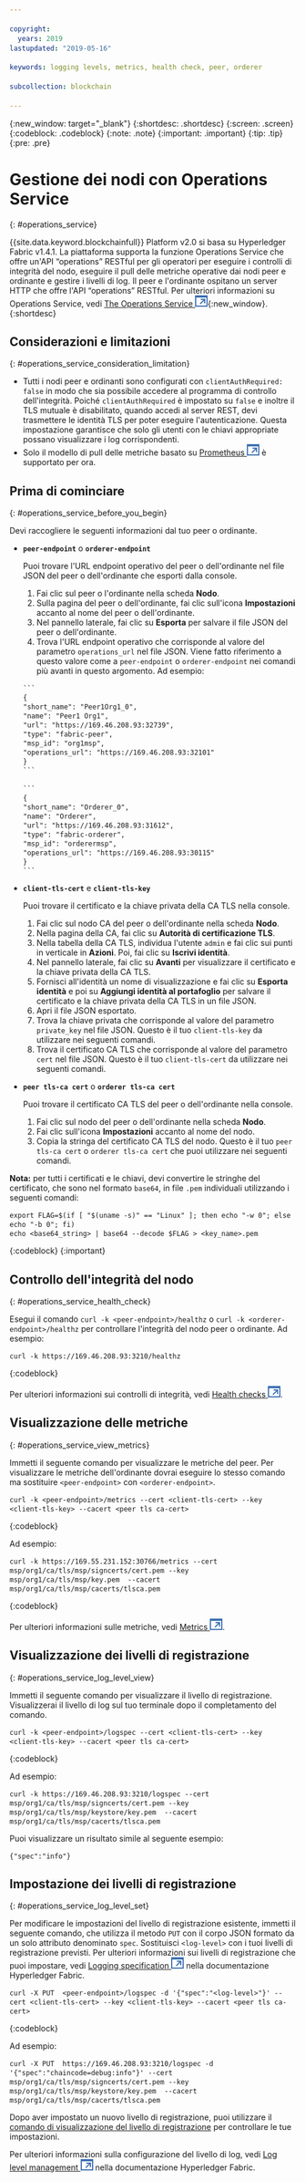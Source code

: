```yaml
---

copyright:
  years: 2019
lastupdated: "2019-05-16"

keywords: logging levels, metrics, health check, peer, orderer

subcollection: blockchain

---
```


{:new_window: target="_blank"}
{:shortdesc: .shortdesc}
{:screen: .screen}
{:codeblock: .codeblock}
{:note: .note}
{:important: .important}
{:tip: .tip}
{:pre: .pre}

# Gestione dei nodi con Operations Service
{: #operations_service}

{{site.data.keyword.blockchainfull}} Platform v2.0 si basa su Hyperledger Fabric v1.4.1. La piattaforma supporta la funzione Operations Service che offre un'API “operations” RESTful per gli operatori per eseguire i controlli di integrità del nodo, eseguire il pull delle metriche operative dai nodi peer e ordinante e gestire i livelli di log. Il peer e l'ordinante ospitano un server HTTP che offre l'API “operations” RESTful.  Per ulteriori informazioni su Operations Service, vedi [The Operations Service ![Icona link esterno](../images/external_link.svg "Icona link esterno")](https://hyperledger-fabric.readthedocs.io/en/release-1.4/operations_service.html "The Operations Service"){:new_window}.
{:shortdesc}


## Considerazioni e limitazioni
{: #operations_service_consideration_limitation}

- Tutti i nodi peer e ordinanti sono configurati con `clientAuthRequired: false` in modo che sia possibile accedere al programma di controllo dell'integrità. Poiché `clientAuthRequired` è impostato su `false` e inoltre il TLS mutuale è disabilitato, quando accedi al server REST, devi trasmettere le identità TLS per poter eseguire l'autenticazione. Questa impostazione garantisce che solo gli utenti con le chiavi appropriate possano visualizzare i log corrispondenti.
- Solo il modello di pull delle metriche basato su [Prometheus ![Icona link esterno](../images/external_link.svg "Icona link esterno")](https://hyperledger-fabric.readthedocs.io/en/release-1.4/operations_service.html#prometheus) è supportato per ora.

## Prima di cominciare
{: #operations_service_before_you_begin}

Devi raccogliere le seguenti informazioni dal tuo peer o ordinante.

- **`peer-endpoint`** o **`orderer-endpoint`**

  Puoi trovare l'URL endpoint operativo del peer o dell'ordinante nel file JSON del peer o dell'ordinante che esporti dalla console.

    1. Fai clic sul peer o l'ordinante nella scheda **Nodo**.
    2. Sulla pagina del peer o dell'ordinante, fai clic sull'icona **Impostazioni** accanto al nome del peer o dell'ordinante.
    3. Nel pannello laterale, fai clic su **Esporta** per salvare il file JSON del peer o dell'ordinante.
    4. Trova l'URL endpoint operativo che corrisponde al valore del parametro `operations_url` nel file JSON. Viene fatto riferimento a questo valore come a `peer-endpoint` o `orderer-endpoint` nei comandi più avanti in questo argomento. Ad esempio:

      ```
      {
      "short_name": "Peer1Org1_0",
      "name": "Peer1 Org1",
      "url": "https://169.46.208.93:32739",
      "type": "fabric-peer",
      "msp_id": "org1msp",
      "operations_url": "https://169.46.208.93:32101"
      }
      ```

      ```
      {
      "short_name": "Orderer_0",
      "name": "Orderer",
      "url": "https://169.46.208.93:31612",
      "type": "fabric-orderer",
      "msp_id": "orderermsp",
      "operations_url": "https://169.46.208.93:30115"
      }
      ```

- **`client-tls-cert`** e **`client-tls-key`**

  Puoi trovare il certificato e la chiave privata della CA TLS nella console.

  1. Fai clic sul nodo CA del peer o dell'ordinante nella scheda **Nodo**.
  2. Nella pagina della CA, fai clic su **Autorità di certificazione TLS**.
  3. Nella tabella della CA TLS, individua l'utente `admin` e fai clic sui punti in verticale in **Azioni**. Poi, fai clic su **Iscrivi identità**.
  4. Nel pannello laterale, fai clic su **Avanti** per visualizzare il certificato e la chiave privata della CA TLS.
  5. Fornisci all'identità un nome di visualizzazione e fai clic su **Esporta identità** e poi su **Aggiungi identità al portafoglio** per salvare il certificato e la chiave privata della CA TLS in un file JSON.
  6. Apri il file JSON esportato.
  7. Trova la chiave privata che corrisponde al valore del parametro `private_key` nel file JSON. Questo è il tuo `client-tls-key` da utilizzare nei seguenti comandi.
  8. Trova il certificato CA TLS che corrisponde al valore del parametro `cert` nel file JSON. Questo è il tuo `client-tls-cert` da utilizzare nei seguenti comandi.

- **`peer tls-ca cert`** o **`orderer tls-ca cert`**

  Puoi trovare il certificato CA TLS del peer o dell'ordinante nella console.

  1. Fai clic sul nodo del peer o dell'ordinante nella scheda **Nodo**.
  2. Fai clic sull'icona **Impostazioni** accanto al nome del nodo.
  3. Copia la stringa del certificato CA TLS del nodo. Questo è il tuo `peer tls-ca cert` o `orderer tls-ca cert` che puoi utilizzare nei seguenti comandi.

**Nota:** per tutti i certificati e le chiavi, devi convertire le stringhe del certificato, che sono nel formato `base64`, in file `.pem` individuali utilizzando i seguenti comandi:
  ```
  export FLAG=$(if [ "$(uname -s)" == "Linux" ]; then echo "-w 0"; else echo "-b 0"; fi)
  echo <base64_string> | base64 --decode $FLAG > <key_name>.pem
  ```
  {:codeblock}
{:important}


## Controllo dell'integrità del nodo 
{: #operations_service_health_check}

Esegui il comando `curl -k <peer-endpoint>/healthz` o `curl -k <orderer-endpoint>/healthz` per controllare l'integrità del nodo peer o ordinante. Ad esempio:

```
curl -k https://169.46.208.93:3210/healthz
```
{:codeblock}

Per ulteriori informazioni sui controlli di integrità, vedi [Health checks ![Icona link esterno](../images/external_link.svg "Icona link esterno")](https://hyperledger-fabric.readthedocs.io/en/release-1.4/operations_service.html#health-checks "Health checks").


## Visualizzazione delle metriche
{: #operations_service_view_metrics}

Immetti il seguente comando per visualizzare le metriche del peer. Per visualizzare le metriche dell'ordinante dovrai eseguire lo stesso comando ma sostituire `<peer-endpoint>` con `<orderer-endpoint>`.

```
curl -k <peer-endpoint>/metrics --cert <client-tls-cert> --key <client-tls-key> --cacert <peer tls ca-cert>
```
{:codeblock}

Ad esempio:

```
curl -k https://169.55.231.152:30766/metrics --cert msp/org1/ca/tls/msp/signcerts/cert.pem --key msp/org1/ca/tls/msp/key.pem  --cacert msp/org1/ca/tls/msp/cacerts/tlsca.pem
```
{:codeblock}


Per ulteriori informazioni sulle metriche, vedi [Metrics ![Icona link esterno](../images/external_link.svg "Icona link esterno")](https://hyperledger-fabric.readthedocs.io/en/release-1.4/operations_service.html#metrics "Metrics").


## Visualizzazione dei livelli di registrazione
{: #operations_service_log_level_view}

Immetti il seguente comando per visualizzare il livello di registrazione. Visualizzerai il livello di log sul tuo terminale dopo il completamento del comando.

```
curl -k <peer-endpoint>/logspec --cert <client-tls-cert> --key <client-tls-key> --cacert <peer tls ca-cert>
```
{:codeblock}

Ad esempio:
```
curl -k https://169.46.208.93:3210/logspec --cert msp/org1/ca/tls/msp/signcerts/cert.pem --key msp/org1/ca/tls/msp/keystore/key.pem  --cacert msp/org1/ca/tls/msp/cacerts/tlsca.pem
```

<!--
```
curl https://169.46.208.93:3210/logspec --cert temp/1mycluster-test-32240/msp/org1/ca/tls/msp/signcerts/cert.pem --key temp/1mycluster-test-32240/msp/org1/ca/tls/msp/keystore/3fb20abb935f88b83a8da68317a44a4fa0953d7ec6d06bb19a6fc3979a603095_sk  --cacert temp/1mycluster-test-32240/msp/org1/ca/tls/msp/cacerts/169-55-231-152-30021-tlsca.pem
```
-->

Puoi visualizzare un risultato simile al seguente esempio:

```
{"spec":"info"}
```

## Impostazione dei livelli di registrazione
{: #operations_service_log_level_set}

Per modificare le impostazioni del livello di registrazione esistente, immetti il seguente comando, che utilizza il metodo `PUT` con il corpo JSON formato da un solo attributo denominato `spec`. Sostituisci `<log-level>` con i tuoi livelli di registrazione previsti. Per ulteriori informazioni sui livelli di registrazione che puoi impostare, vedi [Logging specification ![Icona link esterno](../images/external_link.svg "Icona link esterno")](https://hyperledger-fabric.readthedocs.io/en/release-1.4/logging-control.html#logging-specification "Logging specification") nella documentazione Hyperledger Fabric.

```
curl -X PUT  <peer-endpoint>/logspec -d '{"spec":"<log-level>"}' --cert <client-tls-cert> --key <client-tls-key> --cacert <peer tls ca-cert>
```
{:codeblock}

Ad esempio:
```
curl -X PUT  https://169.46.208.93:3210/logspec -d '{"spec":"chaincode=debug:info"}' --cert msp/org1/ca/tls/msp/signcerts/cert.pem --key msp/org1/ca/tls/msp/keystore/key.pem  --cacert msp/org1/ca/tls/msp/cacerts/tlsca.pem
```

Dopo aver impostato un nuovo livello di registrazione, puoi utilizzare il [comando di visualizzazione del livello di registrazione](#operations_service_log_level_view) per controllare le tue impostazioni.

<!--
```
curl -X PUT  https://169.46.208.93:3210/logspec -d '{"spec":"chaincode=debug:info"}' --cert temp/1mycluster-test-32240/msp/org1/ca/tls/msp/signcerts/cert.pem --key temp/1mycluster-test-32240/msp/org1/ca/tls/msp/keystore/3fb20abb935f88b83a8da68317a44a4fa0953d7ec6d06bb19a6fc3979a603095_sk  --cacert temp/1mycluster-test-32240/msp/org1/ca/tls/msp/cacerts/169-55-231-152-30021-tlsca.pem
```
-->

Per ulteriori informazioni sulla configurazione del livello di log, vedi [Log level management ![Icona link esterno](../images/external_link.svg "Icona link esterno")](https://hyperledger-fabric.readthedocs.io/en/release-1.4/operations_service.html#log-level-management "Log level management") nella documentazione Hyperledger Fabric.
